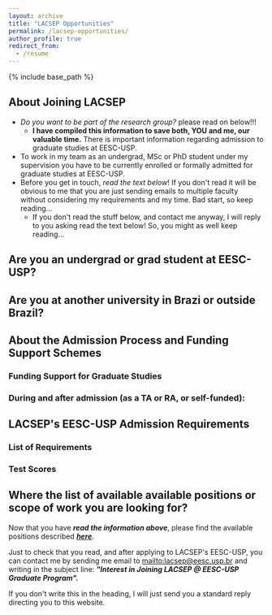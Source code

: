 ```yaml
---
layout: archive
title: "LACSEP Opportunities"
permalink: /lacsep-opportunities/
author_profile: true
redirect_from:
  - /resume
---
```


{% include base_path %}

<!-- **Looking for LACSEP's current members?** Please follow this link to find about the members (past students, post-docs, researchers and visitors): *[LACSEP Members](/lacsep-members/)* -->

## About Joining LACSEP

- *Do you want to be part of the research group?* please read on below!!!
  - **I have compiled this information to save both, YOU and me, our valuable time.** There is important information regarding admission to graduate studies at EESC-USP.
- To work in my team as an undergrad, MSc or PhD student under my supervision you have to be currently enrolled or formally admitted for graduate studies at EESC-USP.
- Before you get in touch, *read the text below*! If you don't read it will be obvious to me that you are just sending emails to multiple faculty without considering my requirements and my time. Bad start, so keep reading...
  - If you don't read the stuff below, and contact me anyway, I will reply to you asking read the text below! So, you might as well keep reading...

## Are you an undergrad or grad student at EESC-USP?

## Are you at another university in Brazi or outside Brazil?

## About the Admission Process and Funding Support Schemes

### Funding Support for Graduate Studies

### During and after admission (as a TA or RA, or self-funded):

## LACSEP's EESC-USP Admission Requirements

### List of Requirements

### Test Scores

## Where the list of available available positions or scope of work you are looking for?
Now that you have ***read the information above***, please find the available positions described [***here***](https://lacsep.github.io/lacsep-recruiting/).

Just to check that you read, and after applying to LACSEP's EESC-USP, you can contact me by sending me email to <mailto:lacsep@eesc.usp.br> and writing in the subject line: ***"Interest in Joining LACSEP @ EESC-USP Graduate Program".***

If you don't write this in the heading, I will just send you a standard reply directing you to this website.
